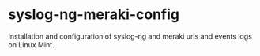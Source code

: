 # syslog-ng-meraki-config
Installation and configuration of syslog-ng and meraki urls and events logs on Linux Mint.
